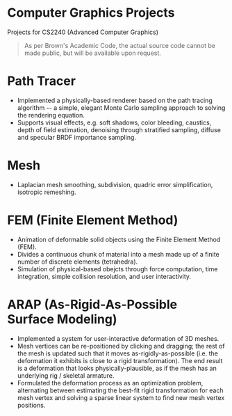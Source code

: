 # Computer Graphics Projects
Projects for CS2240 (Advanced Computer Graphics)
> As per Brown's Academic Code, the actual source code cannot be made public, but will be available upon request. 

# Path Tracer
- Implemented a physically-based renderer based on the path tracing algorithm -- a simple, elegant Monte Carlo sampling approach to solving the rendering equation. 
- Supports visual effects, e.g. soft shadows, color bleeding, caustics, depth of field estimation, denoising through stratified sampling, diffuse and specular BRDF importance sampling. 

# Mesh
-  Laplacian mesh smoothing, subdivision, quadric error simplification, isotropic remeshing.

# FEM (Finite Element Method)
- Animation of deformable solid objects using the Finite Element Method (FEM). 
- Divides a continuous chunk of material into a mesh made up of a finite number of discrete elements (tetrahedra). 
- Simulation of physical-based obejcts through force computation, time integration, simple collision resolution, and user interactivity. 

# ARAP (As-Rigid-As-Possible Surface Modeling)
- Implemented a system for user-interactive deformation of 3D meshes.
- Mesh vertices can be re-positioned by clicking and dragging; the rest of the mesh is updated such that it moves as-rigidly-as-possible (i.e. the deformation it exhibits is close to a rigid transformation). The end result is a deformation that looks physically-plausible, as if the mesh has an underlying rig / skeletal armature.
- Formulated the deformation process as an optimization problem, alternating between estimating the best-fit rigid transformation for each mesh vertex and solving a sparse linear system to find new mesh vertex positions.
